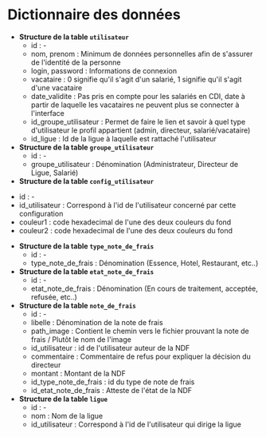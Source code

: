 Dictionnaire des données
========================

* **Structure de la table `utilisateur`**
	- id : -
	- nom, prenom : Minimum de données personnelles afin de s'assurer de l'identité de la personne
	- login, password : Informations de connexion
	- vacataire : 0 signifie qu'il s'agit d'un salarié, 1 signifie qu'il s'agit d'une vacataire
	- date_validite : Pas pris en compte pour les salariés en CDI, date à partir de laquelle les vacataires ne peuvent plus se connecter à l'interface
	- id_groupe_utilisateur : Permet de faire le lien et savoir à quel type d'utilisateur le profil appartient (admin, directeur, salarié/vacataire)
	- id_ligue : Id de la ligue à laquelle est rattaché l'utilisateur
* **Structure de la table `groupe_utilisateur`**
	- id : -
	- groupe_utilisateur : Dénomination (Administrateur, Directeur de Ligue, Salarié)
* **Structure de la table `config_utilisateur`**
 - id : -
 - id_utilisateur : Correspond à l'id de l'utilisateur concerné par cette configuration
 - couleur1 : code hexadecimal de l'une des deux couleurs du fond
 - couleur2 : code hexadecimal de l'une des deux couleurs du fond
* **Structure de la table `type_note_de_frais`**
	- id : - 
	- type_note_de_frais : Dénomination (Essence, Hotel, Restaurant, etc..)
* **Structure de la table `etat_note_de_frais`**
	- id : - 
	- etat_note_de_frais : Dénomination (En cours de traitement, acceptée, refusée, etc..)
* **Structure de la table `note_de_frais`**
	- id : - 
	- libelle : Dénomination de la note de frais
	- path_image : Contient le chemin vers le fichier prouvant la note de frais / Plutôt le nom de l'image
	- id_utilisateur : id de l'utilisateur auteur de la NDF
	- commentaire : Commentaire de refus pour expliquer la décision du directeur
	- montant : Montant de la NDF
	- id_type_note_de_frais : id du type de note de frais
	- id_etat_note_de_frais : Atteste de l'état de la NDF
* **Structure de la table `ligue`**
	- id : -
	- nom : Nom de la ligue
	- id_utilisateur : Correspond à l'id de l'utilisateur qui dirige la ligue